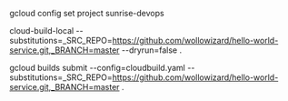 gcloud config set project sunrise-devops

cloud-build-local --substitutions=_SRC_REPO=https://github.com/wollowizard/hello-world-service.git,_BRANCH=master --dryrun=false .

gcloud builds submit  --config=cloudbuild.yaml --substitutions=_SRC_REPO=https://github.com/wollowizard/hello-world-service.git,_BRANCH=master .
